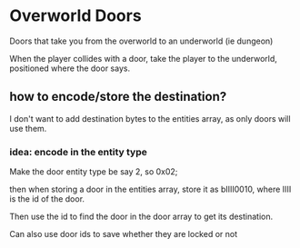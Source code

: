 # Overworld Doors

Doors that take you from the overworld to an underworld (ie dungeon)

When the player collides with a door, take the player to the underworld,
positioned where the door says.

## how to encode/store the destination?

I don't want to add destination bytes to the entities array, as only doors will use them.

### idea: encode in the entity type
Make the door entity type be say 2, so 0x02;

then when storing a door in the entities array, store it as bIIII0010, where IIII is the id of the door.

Then use the id to find the door in the door array to get its destination.

Can also use door ids to save whether they are locked or not
